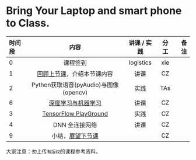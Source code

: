 # Bring Your Laptop and smart phone  to Class. 

|时间段     |  内容    | 讲课 / 实践     |  分工  |  备注       |
| :---      |   :----:    |   :----:    |    :----:    | ---: |
|   0       |  课程签到     |  logistics   |     xie     |        |
|   1       |  [回顾上节课](../WW7/WW7-Plan.md)，介绍本节课内容     |  讲课    |     CZ     |         |
|   2       |  Python获取语音(pyAudio)与图像(opencv)    |   实践    |   TAs    |         |
|   6       |  [深度学习与机器学习](1AI-ML-DL.pdf)    |  讲课    |   CZ    |          |
|   3       |  [TensorFlow PlayGround](http://playground.tensorflow.org/)   |  实践    |    CZ   |         |
|   4       |  DNN 全连接网络  |   讲课    |    CZ   |         |
|   9       |  小结，[展望下节课](../WW9/WW9-Plan.md)    |        |     CZ     |         |


大家注意：勿上传``有版权``的课程参考资料。
